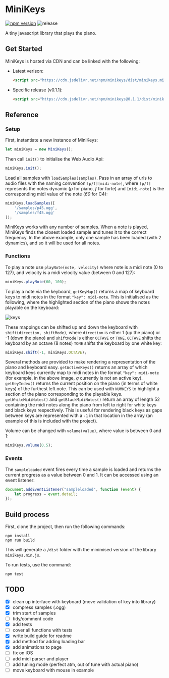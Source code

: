 # MiniKeys

[![npm version](https://badge.fury.io/js/minikeys.svg)](https://badge.fury.io/js/minikeys) ![release](https://github.com/liampuk/minikeys/workflows/release/badge.svg)

A tiny javascript library that plays the piano.

## Get Started

MiniKeys is hosted via CDN and can be linked with the following:
- Latest verison:
    ```html
    <script src="https://cdn.jsdelivr.net/npm/minikeys/dist/minikeys.min.js"></script>
    ```
- Specific release (v0.1.1):
    ```html
    <script src="https://cdn.jsdelivr.net/npm/minikeys@0.1.1/dist/minikeys.min.js"></script>
    ```

## Reference

### Setup

First, instantiate a new instance of MiniKeys:

```js
let miniKeys = new MiniKeys();
```

Then call `init()` to initialise the Web Audio Api:

```js
miniKeys.init();
```

Load all samples with `loadSamples(samples)`. Pass in an array of urls to audio files with the naming convention `[p/f][midi-note]`, where `[p/f]` represents the notes dynamic (*p* for piano, *f* for forte) and `[midi-note]` is the corresponding midi value of the note (*60* for C4):

```js
miniKeys.loadSamples([
    '/samples/p45.ogg',
    '/samples/f45.ogg'
]);
```

MiniKeys works with any number of samples. When a note is played, MiniKeys finds the closest loaded sample and tunes it to the correct frequency. In the above example, only one sample has been loaded (with 2 dynamics), and so it will be used for all notes.

### Functions

To play a note use `playNote(note, velocity)` where note is a midi note (0 to 127), and velocity is a midi velocity value (between 0 and 127):

```js
miniKeys.playNote(60, 100);
```

To play a note via the keyboard, `getKeyMap()` returns a map of keyboard keys to midi notes in the format `"key": midi-note`. This is initialised as the following, where the highlighted section of the piano shows the notes playable on the keyboard:

![keys](https://i.imgur.com/RY63ar8.png)

These mappings can be shifted up and down the keyboard with `shift(direction, shiftMode)`, where `direction` is either 1 (up the piano) or -1 (down the piano) and `shiftMode` is either `OCTAVE` or `TONE`. `OCTAVE` shifts the keyboard by an octave (8 notes) `TONE` shifts the keyboard by one white key:

```js
miniKeys.shift(-1, miniKeys.OCTAVE);
```

Several methods are provided to make rendering a representation of the piano and keyboard easy. `getActiveKeys()` returns an array of which keyboard keys currently map to midi notes in the format `"key": midi-note` (for example, in the above image, *q* currently is not an active key). `getKeyIndex()` returns the current position on the piano (in terms of white keys) of the furthest left note. This can be used with `NUMKEYS` to highlight a section of the piano corresponding to the playable keys. `getWhiteMidiNotes()` and `getBlackMidiNotes()` return an array of length 52 containing the midi notes along the piano from left to right for white keys and black keys respectively. This is useful for rendering black keys as gaps between keys are represented with a `-1` in that location in the array (an example of this is included with the project).

Volume can be changed with `volume(value)`, where value is between 0 and 1:

```js
miniKeys.volume(0.5);
```

### Events

The `sampleloaded` event fires every time a sample is loaded and returns the current progress as a value between 0 and 1. It can be accessed using an event listener:

```js
document.addEventListener("sampleloaded", function (event) {
    let progress = event.detail;
});
```

## Build process

First, clone the project, then run the following commands:

```
npm install
npm run build
```

This will generate a `/dist` folder with the minimised version of the library `minikeys.min.js`.

To run tests, use the command:

```
npm test
```

## TODO

- [x] clean up interface with keyboard (move validation of key into library)
- [x] compress samples (.ogg)
- [x] trim start of samples
- [ ] tidy/comment code
- [x] add tests
- [ ] cover all functions with tests
- [x] write build guide for readme
- [x] add method for adding loading bar
- [x] add animations to page
- [ ] fix on iOS
- [ ] add midi parser and player
- [ ] add tuning mode (perfect atm, out of tune with actual piano)
- [ ] move keyboard with mouse in example
